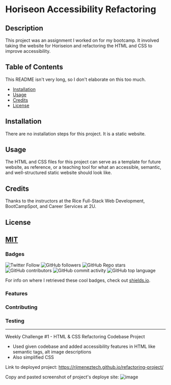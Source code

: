 # Horiseon Accessibility Refactoring

## Description 

This project was an assignment I worked on for my bootcamp. It involved taking the website for Horiseion and refactoring the HTML and CSS to improve accessibility. 

## Table of Contents

This README isn't very long, so I don't elaborate on this too much.

* [Installation](#installation)
* [Usage](#usage)
* [Credits](#credits)
* [License](#license)


## Installation

There are no installation steps for this project. It is a static website. 

## Usage

The HTML and CSS files for this project can serve as a template for future website, as reference, or a teaching tool for what an accessible, semantic, and well-structured static website should look like.

## Credits

Thanks to the instructors at the Rice Full-Stack Web Development, BootCampSpot, and Career Services at 2U. 

## License

[MIT](LICENSE)
---

### Badges
![Twitter Follow](https://img.shields.io/twitter/follow/rjimeneztech?style=social)  ![GitHub followers](https://img.shields.io/github/followers/rjimeneztech?style=social)  ![GitHub Repo stars](https://img.shields.io/github/stars/rjimeneztech/rj-horiseon-accessibility-refactoring?style=social)  ![GitHub contributors](https://img.shields.io/github/contributors/rjimeneztech/rj-horiseon-accessibility-refactoring)  ![GitHub commit activity](https://img.shields.io/github/commit-activity/y/rjimeneztech/rj-horiseon-accessibility-refactoring)  ![GitHub top language](https://img.shields.io/github/languages/top/rjimeneztech/rj-horiseon-accessibility-refactoring)  

For info on where I retrieved these cool badges, check out [shields.io](https://shields.io/).

### Features

### Contributing 

### Testing

--- 



Weekly Challenge #1 - HTML & CSS Refactoring Codebase Project
- Used given codebase and added accessibility features in HTML like semantic tags, alt image descriptions
- Also simplified CSS

Link to deployed project: 
https://rjimeneztech.github.io/refactoring-project/

Copy and pasted screenshot of project's deploye site: 
![image](https://user-images.githubusercontent.com/94158855/155067468-19628ec5-aff7-4745-b693-64097a3cb5c4.png)



